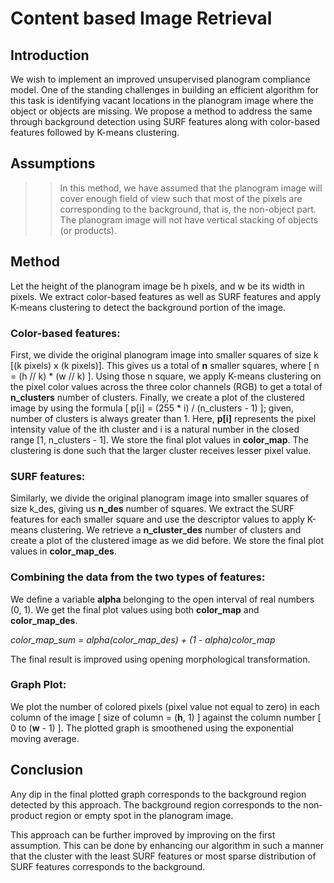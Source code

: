 # Content based Image Retrieval
## Introduction

We wish to implement an improved unsupervised planogram compliance model. 
One of the standing challenges in building an efficient algorithm for this task is identifying vacant locations in the planogram image where the object or objects are missing. We propose a method to address the same through background detection using SURF features along with color-based features followed by K-means clustering.

## Assumptions

>>In this method, we have assumed that the planogram image will cover enough field of view such that most of the pixels are corresponding to the background, that is, the non-object part.
>>The planogram image will not have vertical stacking of objects (or products). 

## Method
 
Let the height of the planogram image be h pixels, and w be its width in pixels. We extract color-based features as well as SURF features and apply K-means clustering to detect the background portion of the image.


### Color-based features: 


First, we divide the original planogram image into smaller squares of size k [(k pixels) x (k pixels)]. This gives us a total of **n** smaller squares, where [ n = (h // k) * (w // k) ]. Using those n square, we apply K-means clustering on the pixel color values across the three color channels (RGB) to get a total of **n_clusters** number of clusters. Finally, we create a plot of the clustered image by using the formula [ p[i] = (255 * i) / (n_clusters - 1) ]; given, number of clusters is always greater than 1. Here, **p[i]** represents the pixel intensity value of the ith cluster and i is a natural number in the closed range [1, n_clusters - 1]. We store the final plot values in **color_map**. The clustering is done such that the larger cluster receives lesser pixel value.  

### SURF features:



Similarly, we divide the original planogram image into smaller squares of size k_des, giving us **n_des** number of squares. We extract the SURF features for each smaller square and use the descriptor values to apply K-means clustering. We retrieve a **n_cluster_des** number of clusters and create a plot of the clustered image as we did before. We store the final plot values in **color_map_des**.

### Combining the data from the two types of features:



We define a variable **alpha** belonging to the open interval of real numbers (0, 1). We get the final plot values using both **color_map** and **color_map_des**.

**color_map_sum = alpha*(color_map_des) + (1 - alpha)*color_map**

The final result is improved using opening morphological transformation.



### Graph Plot:
We plot the number of colored pixels (pixel value not equal to zero) in each column of the image [ size of column = (**h**, 1) ] against the column number [ 0 to (**w** - 1) ]. The plotted graph is smoothened using the exponential moving average.



## Conclusion

Any dip in the final plotted graph corresponds to the background region detected by this approach. The background region corresponds to the non-product region or empty spot in the planogram image.

This approach can be further improved by improving on the first assumption. This can be done by enhancing our algorithm in such a manner that the cluster with the least SURF features or most sparse distribution of SURF features corresponds to the background.



